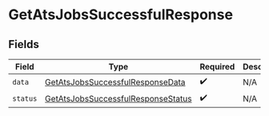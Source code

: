# GetAtsJobsSuccessfulResponse


## Fields

| Field                                                                                           | Type                                                                                            | Required                                                                                        | Description                                                                                     |
| ----------------------------------------------------------------------------------------------- | ----------------------------------------------------------------------------------------------- | ----------------------------------------------------------------------------------------------- | ----------------------------------------------------------------------------------------------- |
| `data`                                                                                          | [GetAtsJobsSuccessfulResponseData](../../models/shared/getatsjobssuccessfulresponsedata.md)     | :heavy_check_mark:                                                                              | N/A                                                                                             |
| `status`                                                                                        | [GetAtsJobsSuccessfulResponseStatus](../../models/shared/getatsjobssuccessfulresponsestatus.md) | :heavy_check_mark:                                                                              | N/A                                                                                             |